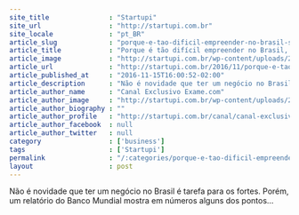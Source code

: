 ```yaml
---
site_title               : "Startupi"
site_url                 : "http://startupi.com.br"
site_locale              : "pt_BR"
article_slug             : "porque-e-tao-dificil-empreender-no-brasil-segundo-banco-mundial"
article_title            : "Porque é tão difícil empreender no Brasil, segundo Banco Mundial"
article_image            : "http://startupi.com.br/wp-content/uploads/2016/11/empreender-680x250.jpg"
article_url              : "http://startupi.com.br/2016/11/porque-e-tao-dificil-empreender-no-brasil-segundo-banco-mundial/"
article_published_at     : "2016-11-15T16:00:52-02:00"
article_description      : "Não é novidade que ter um negócio no Brasil é tarefa para os fortes. Porém, um relatório do Banco Mundial mostra em números alguns dos pontos..."
article_author_name      : "Canal Exclusivo Exame.com"
article_author_image     : "http://startupi.com.br/wp-content/uploads/2015/05/CANAL-EXCLUSIVO-EMPREENDEDORES_avatar_1430778971.JPG"
article_author_biography : ""
article_author_profile   : "http://startupi.com.br/canal/canal-exclusivo-exame-com/"
article_author_facebook  : null
article_author_twitter   : null
category                 : ['business']
tags                     : ['Startupi']
permalink                : "/:categories/porque-e-tao-dificil-empreender-no-brasil-segundo-banco-mundial/"
layout                   : post
---
```


Não é novidade que ter um negócio no Brasil é tarefa para os fortes. Porém, um relatório do Banco Mundial mostra em números alguns dos pontos...
